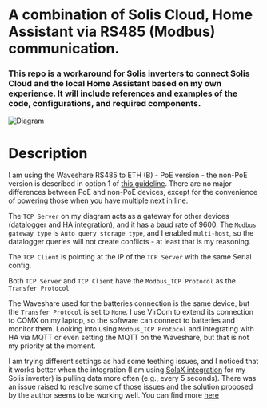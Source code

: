 # A combination of Solis Cloud, Home Assistant via RS485 (Modbus) communication.
### This repo is a workaround for Solis inverters to connect Solis Cloud and the local Home Assistant based on my own experience. It will include references and examples of the code, configurations, and required components.

![Diagram](https://user-images.githubusercontent.com/73167064/218755107-58353acb-e95c-4bda-93c2-a34a28608a0c.png)

# Description

I am using the Waveshare RS485 to ETH (B) - PoE version - the non-PoE version is described in option 1 of [this guideline](https://github.com/wills106/homeassistant-solax-modbus/wiki/Installation-Notes). There are no major differences between PoE and non-PoE devices, except for the convenience of powering those when you have multiple next in line.

The `TCP Server` on my diagram acts as a gateway for other devices (datalogger and HA integration), and it has a baud rate of 9600. The `Modbus gateway type` is `Auto query storage type`, and I enabled `multi-host`, so the datalogger queries will not create conflicts - at least that is my reasoning.

The `TCP Client` is pointing at the IP of the `TCP Server` with the same Serial config.

Both `TCP Server` and `TCP Client` have the `Modbus_TCP Protocol` as the `Transfer Protocol`

The Waveshare used for the batteries connection is the same device, but the `Transfer Protocol` is set to `None`. I use VirCom to extend its connection to COMX on my laptop, so the software can connect to batteries and monitor them. Looking into using `Modbus_TCP Protocol` and integrating with HA via MQTT or even setting the MQTT on the Waveshare, but that is not my priority at the moment.

I am trying different settings as had some teething issues, and I noticed that it works better when the integration (I am using [SolaX integration](https://github.com/wills106/homeassistant-solax-modbus) for my Solis inverter) is pulling data more often (e.g., every 5 seconds). There was an issue raised to resolve some of those issues and the solution proposed by the author seems to be working well. You can find more [here](https://github.com/wills106/homeassistant-solax-modbus/issues/340)
